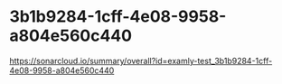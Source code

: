 # 3b1b9284-1cff-4e08-9958-a804e560c440
https://sonarcloud.io/summary/overall?id=examly-test_3b1b9284-1cff-4e08-9958-a804e560c440
